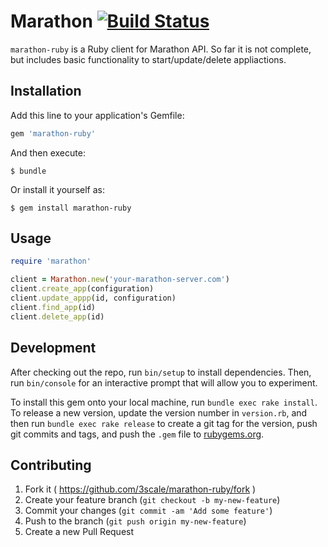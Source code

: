 # Marathon [![Build Status](https://travis-ci.org/3scale/marathon-ruby.svg?branch=master)](https://travis-ci.org/3scale/marathon-ruby)

`marathon-ruby` is a Ruby client for Marathon API.
So far it is not complete, but includes basic functionality to start/update/delete appliactions.


## Installation

Add this line to your application's Gemfile:

```ruby
gem 'marathon-ruby'
```

And then execute:

    $ bundle

Or install it yourself as:

    $ gem install marathon-ruby

## Usage

```ruby
require 'marathon'

client = Marathon.new('your-marathon-server.com')
client.create_app(configuration)
client.update_appp(id, configuration)
client.find_app(id)
client.delete_app(id)
```

## Development

After checking out the repo, run `bin/setup` to install dependencies. Then, run `bin/console` for an interactive prompt that will allow you to experiment.

To install this gem onto your local machine, run `bundle exec rake install`. To release a new version, update the version number in `version.rb`, and then run `bundle exec rake release` to create a git tag for the version, push git commits and tags, and push the `.gem` file to [rubygems.org](https://rubygems.org).

## Contributing

1. Fork it ( https://github.com/3scale/marathon-ruby/fork )
2. Create your feature branch (`git checkout -b my-new-feature`)
3. Commit your changes (`git commit -am 'Add some feature'`)
4. Push to the branch (`git push origin my-new-feature`)
5. Create a new Pull Request

